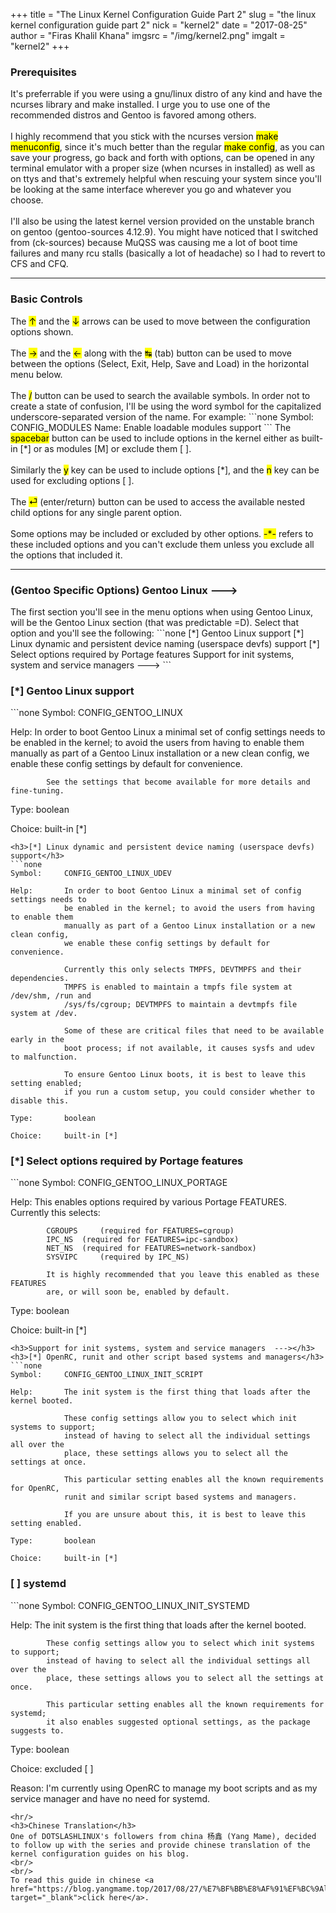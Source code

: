+++
title = "The Linux Kernel Configuration Guide Part 2"
slug = "the linux kernel configuration guide part 2"
nick = "kernel2"
date = "2017-08-25"
author = "Firas Khalil Khana"
imgsrc = "/img/kernel2.png"
imgalt = "kernel2"
+++
<h3>Prerequisites</h3>
It's preferrable if you were using a gnu/linux distro of any kind and have the ncurses library and make installed. I urge you to use one of the recommended distros and Gentoo is favored among others.
<br/>
<br/>
I highly recommend that you stick with the ncurses version <mark>make menuconfig</mark>, since it's much better than the regular <mark>make config</mark>, as you can save your progress, go back and forth with options, can be opened in any terminal emulator with a proper size (when ncurses in installed) as well as on ttys and that's extremely helpful when rescuing your system since you'll be looking at the same interface wherever you go and whatever you choose.
<br/>
<br/>
I'll also be using the latest kernel version provided on the unstable branch on gentoo (gentoo-sources 4.12.9). You might have noticed that I switched from (ck-sources) because MuQSS was causing me a lot of boot time failures and many rcu stalls (basically a lot of headache) so I had to revert to CFS and CFQ.
<hr/>
<h3>Basic Controls</h3>
The <mark>&uarr;</mark> and the <mark>&darr;</mark> arrows can be used to move between the configuration options shown.
<br/>
<br/>
The <mark>&rarr;</mark> and the <mark>&larr;</mark> along with the <mark>&#8633;</mark> (tab) button can be used to move between the options (Select, Exit, Help, Save and Load) in the horizontal menu below.
<br/>
<br/>
The <mark>/</mark> button can be used to search the available symbols. In order not to create a state of confusion, I'll be using the word symbol for the capitalized underscore-separated version of the name. For example:
```none
Symbol: CONFIG_MODULES
Name: Enable loadable modules support
```
The <mark>spacebar</mark> button can be used to include options in the kernel either as built-in [&ast;] or as modules [M] or exclude them [ ].
<br/>
<br/>
Similarly the <mark>y</mark> key can be used to include options [&ast;], and the <mark>n</mark> key can be used for excluding options [ ].
<br/>
<br/>
The <mark>&#9166;</mark> (enter/return) button can be used to access the available nested child options for any single parent option.
<br/>
<br/>
Some options may be included or excluded by other options. <mark>-&ast;-</mark> refers to these included options and you can't exclude them unless you exclude all the options that included it.
<hr/>
<h3>(Gentoo Specific Options) Gentoo Linux  ---></h3>
The first section you'll see in the menu options when using Gentoo Linux, will be the Gentoo Linux section (that was predictable =D). Select that option and you'll see the following:
```none
[*] Gentoo Linux support
[*]   Linux dynamic and persistent device naming (userspace devfs) support
[*]   Select options required by Portage features
    Support for init systems, system and service managers  --->
```
<h3>[*] Gentoo Linux support</h3>
```none
Symbol:     CONFIG_GENTOO_LINUX

Help:       In order to boot Gentoo Linux a minimal set of config settings needs to
            be enabled in the kernel; to avoid the users from having to enable them 
            manually as part of a Gentoo Linux installation or a new clean config,
            we enable these config settings by default for convenience.

            See the settings that become available for more details and fine-tuning.

Type:       boolean

Choice:     built-in [*]
```
<h3>[*] Linux dynamic and persistent device naming (userspace devfs) support</h3>
```none
Symbol:     CONFIG_GENTOO_LINUX_UDEV

Help:       In order to boot Gentoo Linux a minimal set of config settings needs to
            be enabled in the kernel; to avoid the users from having to enable them
            manually as part of a Gentoo Linux installation or a new clean config,
            we enable these config settings by default for convenience.
            
            Currently this only selects TMPFS, DEVTMPFS and their dependencies.
            TMPFS is enabled to maintain a tmpfs file system at /dev/shm, /run and
            /sys/fs/cgroup; DEVTMPFS to maintain a devtmpfs file system at /dev.

            Some of these are critical files that need to be available early in the
            boot process; if not available, it causes sysfs and udev to malfunction.

            To ensure Gentoo Linux boots, it is best to leave this setting enabled;
            if you run a custom setup, you could consider whether to disable this.

Type:       boolean

Choice:     built-in [*]
```
<h3>[*] Select options required by Portage features</h3>
```none
Symbol:     CONFIG_GENTOO_LINUX_PORTAGE

Help:       This enables options required by various Portage FEATURES.
            Currently this selects:

            CGROUPS     (required for FEATURES=cgroup)
            IPC_NS	(required for FEATURES=ipc-sandbox)
            NET_NS	(required for FEATURES=network-sandbox)
            SYSVIPC     (required by IPC_NS)

            It is highly recommended that you leave this enabled as these FEATURES
            are, or will soon be, enabled by default.

Type:       boolean

Choice:     built-in [*]
```
<h3>Support for init systems, system and service managers  ---></h3>
<h3>[*] OpenRC, runit and other script based systems and managers</h3>
```none
Symbol:     CONFIG_GENTOO_LINUX_INIT_SCRIPT

Help:       The init system is the first thing that loads after the kernel booted.
            
            These config settings allow you to select which init systems to support;
            instead of having to select all the individual settings all over the
            place, these settings allows you to select all the settings at once.
            
            This particular setting enables all the known requirements for OpenRC,
            runit and similar script based systems and managers.
            
            If you are unsure about this, it is best to leave this setting enabled.

Type:       boolean

Choice:     built-in [*]
```
<h3>[ ] systemd</h3>
```none
Symbol:     CONFIG_GENTOO_LINUX_INIT_SYSTEMD

Help:       The init system is the first thing that loads after the kernel booted.
            
            These config settings allow you to select which init systems to support;
            instead of having to select all the individual settings all over the
            place, these settings allows you to select all the settings at once.
            
            This particular setting enables all the known requirements for systemd;
            it also enables suggested optional settings, as the package suggests to.

Type:       boolean

Choice:     excluded [ ]

Reason:     I'm currently using OpenRC to manage my boot scripts and as my service manager
            and have no need for systemd.
```
<hr/>
<h3>Chinese Translation</h3>
One of DOTSLASHLINUX's followers from china 杨鑫 (Yang Mame), decided to follow up with the series and provide chinese translation of the kernel configuration guides on his blog.
<br/>
<br/>
To read this guide in chinese <a href="https://blog.yangmame.top/2017/08/27/%E7%BF%BB%E8%AF%91%EF%BC%9Alinux%E5%86%85%E6%A0%B8%E9%85%8D%E7%BD%AE%E6%8C%87%E5%8D%97%EF%BC%882%EF%BC%89/" target="_blank">click here</a>.
